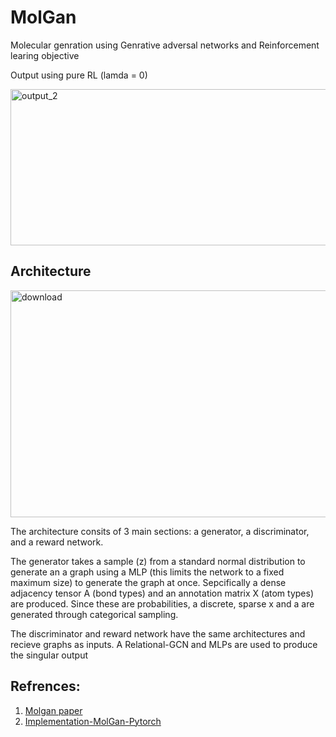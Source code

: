 # MolGan
Molecular genration using Genrative adversal networks and Reinforcement learing objective 


Output using pure RL (lamda = 0)

<img width="1250" height="250" alt="output_2" src="https://github.com/user-attachments/assets/082af58b-2d99-4f9b-83c7-0cf8ec52f89b" />

## Architecture

<img width="1140" height="363" alt="download" src="https://github.com/user-attachments/assets/95fedfec-9ee7-44ac-90be-cd5b965ddb1a" />

The architecture consits of 3 main sections: a generator, a discriminator, and a reward network.

The generator takes a sample (z) from a standard normal distribution to generate an a graph using a MLP (this limits the network to a fixed maximum size) to generate the graph at once. Sepcifically a dense adjacency tensor A (bond types) and an annotation matrix X (atom types) are produced. Since these are probabilities, a discrete, sparse x and a are generated through categorical sampling.

The discriminator and reward network have the same architectures and recieve graphs as inputs. A Relational-GCN and MLPs are used to produce the singular output


## Refrences:
1) [Molgan paper](https://arxiv.org/pdf/1805.11973)
2) [Implementation-MolGan-Pytorch](https://github.com/kfzyqin/Implementation-MolGAN-PyTorch)

